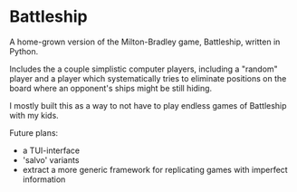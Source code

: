 # Battleship 

A home-grown version of the Milton-Bradley game, Battleship, written in Python.   

Includes the a couple simplistic computer players, including a "random" player and a player which systematically tries to eliminate positions on the board where an opponent's ships might be still hiding.  

I mostly built this as a way to not have to play endless games of Battleship with my kids.  

Future plans: 
* a TUI-interface 
* 'salvo' variants 
* extract a more generic framework for replicating games with imperfect information